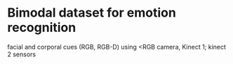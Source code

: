 # Bimodal dataset for emotion recognition
 facial and corporal cues (RGB, RGB-D) using <RGB camera, Kinect 1; kinect 2 sensors
